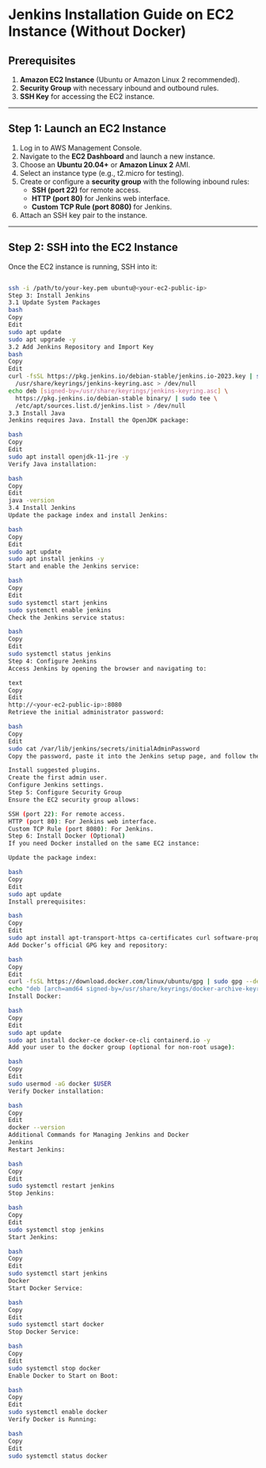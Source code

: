 # Jenkins Installation Guide on EC2 Instance (Without Docker)

## Prerequisites
1. **Amazon EC2 Instance** (Ubuntu or Amazon Linux 2 recommended).
2. **Security Group** with necessary inbound and outbound rules.
3. **SSH Key** for accessing the EC2 instance.

---

## Step 1: Launch an EC2 Instance
1. Log in to AWS Management Console.
2. Navigate to the **EC2 Dashboard** and launch a new instance.
3. Choose an **Ubuntu 20.04+** or **Amazon Linux 2** AMI.
4. Select an instance type (e.g., t2.micro for testing).
5. Create or configure a **security group** with the following inbound rules:
   - **SSH (port 22)** for remote access.
   - **HTTP (port 80)** for Jenkins web interface.
   - **Custom TCP Rule (port 8080)** for Jenkins.
6. Attach an SSH key pair to the instance.

---

## Step 2: SSH into the EC2 Instance
Once the EC2 instance is running, SSH into it:
```bash

ssh -i /path/to/your-key.pem ubuntu@<your-ec2-public-ip>
Step 3: Install Jenkins
3.1 Update System Packages
bash
Copy
Edit
sudo apt update
sudo apt upgrade -y
3.2 Add Jenkins Repository and Import Key
bash
Copy
Edit
curl -fsSL https://pkg.jenkins.io/debian-stable/jenkins.io-2023.key | sudo tee \
  /usr/share/keyrings/jenkins-keyring.asc > /dev/null
echo deb [signed-by=/usr/share/keyrings/jenkins-keyring.asc] \
  https://pkg.jenkins.io/debian-stable binary/ | sudo tee \
  /etc/apt/sources.list.d/jenkins.list > /dev/null
3.3 Install Java
Jenkins requires Java. Install the OpenJDK package:

bash
Copy
Edit
sudo apt install openjdk-11-jre -y
Verify Java installation:

bash
Copy
Edit
java -version
3.4 Install Jenkins
Update the package index and install Jenkins:

bash
Copy
Edit
sudo apt update
sudo apt install jenkins -y
Start and enable the Jenkins service:

bash
Copy
Edit
sudo systemctl start jenkins
sudo systemctl enable jenkins
Check the Jenkins service status:

bash
Copy
Edit
sudo systemctl status jenkins
Step 4: Configure Jenkins
Access Jenkins by opening the browser and navigating to:

text
Copy
Edit
http://<your-ec2-public-ip>:8080
Retrieve the initial administrator password:

bash
Copy
Edit
sudo cat /var/lib/jenkins/secrets/initialAdminPassword
Copy the password, paste it into the Jenkins setup page, and follow the on-screen instructions:

Install suggested plugins.
Create the first admin user.
Configure Jenkins settings.
Step 5: Configure Security Group
Ensure the EC2 security group allows:

SSH (port 22): For remote access.
HTTP (port 80): For Jenkins web interface.
Custom TCP Rule (port 8080): For Jenkins.
Step 6: Install Docker (Optional)
If you need Docker installed on the same EC2 instance:

Update the package index:

bash
Copy
Edit
sudo apt update
Install prerequisites:

bash
Copy
Edit
sudo apt install apt-transport-https ca-certificates curl software-properties-common -y
Add Docker’s official GPG key and repository:

bash
Copy
Edit
curl -fsSL https://download.docker.com/linux/ubuntu/gpg | sudo gpg --dearmor -o /usr/share/keyrings/docker-archive-keyring.gpg
echo "deb [arch=amd64 signed-by=/usr/share/keyrings/docker-archive-keyring.gpg] https://download.docker.com/linux/ubuntu $(lsb_release -cs) stable" | sudo tee /etc/apt/sources.list.d/docker.list > /dev/null
Install Docker:

bash
Copy
Edit
sudo apt update
sudo apt install docker-ce docker-ce-cli containerd.io -y
Add your user to the docker group (optional for non-root usage):

bash
Copy
Edit
sudo usermod -aG docker $USER
Verify Docker installation:

bash
Copy
Edit
docker --version
Additional Commands for Managing Jenkins and Docker
Jenkins
Restart Jenkins:

bash
Copy
Edit
sudo systemctl restart jenkins
Stop Jenkins:

bash
Copy
Edit
sudo systemctl stop jenkins
Start Jenkins:

bash
Copy
Edit
sudo systemctl start jenkins
Docker
Start Docker Service:

bash
Copy
Edit
sudo systemctl start docker
Stop Docker Service:

bash
Copy
Edit
sudo systemctl stop docker
Enable Docker to Start on Boot:

bash
Copy
Edit
sudo systemctl enable docker
Verify Docker is Running:

bash
Copy
Edit
sudo systemctl status docker
